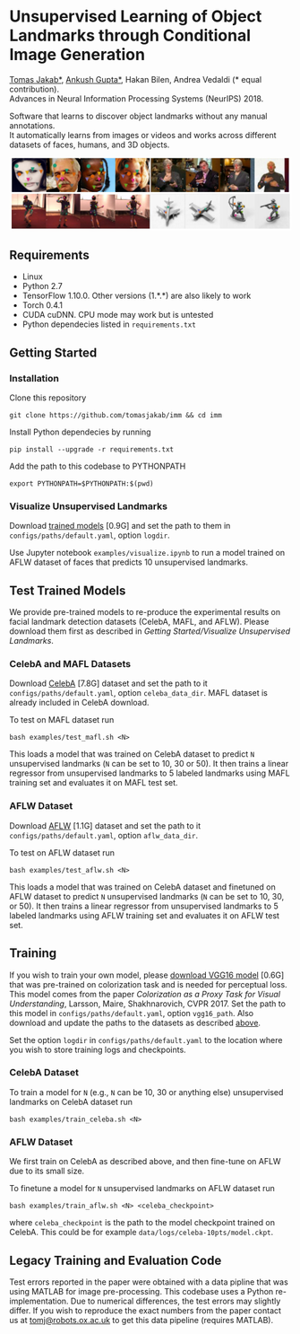 # Unsupervised Learning of Object Landmarks through Conditional Image Generation

[Tomas Jakab*](http://www.robots.ox.ac.uk/~tomj), [Ankush Gupta*](http://www.robots.ox.ac.uk/~ankush), Hakan Bilen, Andrea Vedaldi (* equal contribution).  
Advances in Neural Information Processing Systems (NeurIPS) 2018.

Software that learns to discover object landmarks without any manual annotations.  
It automatically learns from images or videos and works across different datasets of faces, humans, and 3D objects.

![Unsupervised Landmarks](examples/resources/figures/splash.jpg)

## Requirements
* Linux
* Python 2.7
* TensorFlow 1.10.0. Other versions (1.\*.\*) are also likely to work
* Torch 0.4.1
* CUDA cuDNN. CPU mode may work but is untested
* Python dependecies listed in `requirements.txt`

## Getting Started

### Installation
Clone this repository
```
git clone https://github.com/tomasjakab/imm && cd imm
```

Install Python dependecies by running
```
pip install --upgrade -r requirements.txt
```

Add the path to this codebase to PYTHONPATH
```
export PYTHONPATH=$PYTHONPATH:$(pwd)
```

### Visualize Unsupervised Landmarks
Download [trained models](http://www.robots.ox.ac.uk/~vgg/research/unsupervised_landmarks/resources/checkpoints.zip) [0.9G] and set the path to them in `configs/paths/default.yaml`, option `logdir`.

Use Jupyter notebook `examples/visualize.ipynb` to run a model trained on AFLW dataset of faces that predicts 10 unsupervised landmarks.


## Test Trained Models
We provide pre-trained models to re-produce the experimental results on facial landmark detection datasets (CelebA, MAFL, and AFLW).
Please download them first as described in *Getting Started/Visualize Unsupervised Landmarks*.

### CelebA and MAFL Datasets
Download [CelebA](http://www.robots.ox.ac.uk/~vgg/research/unsupervised_landmarks/resources/celeba.zip) [7.8G] dataset and set the path to it `configs/paths/default.yaml`, option `celeba_data_dir`.
MAFL dataset is already included in CelebA download.

To test on MAFL dataset run
```
bash examples/test_mafl.sh <N>
```
This loads a model that was trained on CelebA dataset to predict `N` unsupervised landmarks (`N` can be set to 10, 30 or 50). It then trains a linear regressor from unsupervised landmarks to 5 labeled landmarks using MAFL training set and evaluates it on MAFL test set.


### AFLW Dataset
Download [AFLW](http://www.robots.ox.ac.uk/~vgg/research/unsupervised_landmarks/resources/aflw_release-2.zip) [1.1G] dataset and set the path to it `configs/paths/default.yaml`, option `aflw_data_dir`.

To test on AFLW dataset run
```
bash examples/test_aflw.sh <N>
```
This loads a model that was trained on CelebA dataset and finetuned on AFLW dataset to predict `N` unsupervised landmarks (`N` can be set to 10, 30, or 50). It then trains a linear regressor from unsupervised landmarks to 5 labeled landmarks using AFLW training set and evaluates it on AFLW test set.

## Training
If you wish to train your own model, please [download VGG16 model](http://www.robots.ox.ac.uk/~vgg/research/unsupervised_landmarks/resources/vgg16.caffemodel.h5) [0.6G] that was pre-trained on colorization task and is needed for perceptual loss. This model comes from the paper *Colorization as a Proxy Task for Visual Understanding*, Larsson, Maire, Shakhnarovich, CVPR 2017. Set the path to this model in `configs/paths/default.yaml`, option `vgg16_path`. Also download and update the paths to the datasets as described [above](https://github.com/tomasjakab/imm#test-trained-models).

Set the option `logdir` in `configs/paths/default.yaml` to the location where you wish to store training logs and checkpoints.

### CelebA Dataset
To train a model for `N` (e.g., `N` can be 10, 30 or anything else) unsupervised landmarks on CelebA dataset run
```
bash examples/train_celeba.sh <N>
```

### AFLW Dataset
We first train on CelebA as described above, and then fine-tune on AFLW due to its small size.

To finetune a model for `N` unsupervised landmarks on AFLW dataset run
```
bash examples/train_aflw.sh <N> <celeba_checkpoint>
```
where `celeba_checkpoint` is the path to the model checkpoint trained on CelebA. This could be for example `data/logs/celeba-10pts/model.ckpt`.

## Legacy Training and Evaluation Code
Test errors reported in the paper were obtained with a data pipline that was using MATLAB for image pre-processing. This codebase uses a Python re-implementation. Due to numerical differences, the test errors may slightly differ. If you wish to reproduce the exact numbers from the paper contact us at [tomj@robots.ox.ac.uk](mailto:tomj@robots.ox.ac.uk) to get this data pipeline (requires MATLAB).

